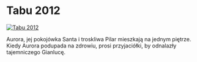 Tabu 2012 
=============
[![Tabu 2012 ](http://vidos.pl/images/player.gif)](http://vidos.pl/tabu-2012)

 Aurora, jej pokojówka Santa i troskliwa Pilar mieszkają na jednym piętrze. Kiedy Aurora podupada na zdrowiu, prosi przyjaciółki, by odnalazły tajemniczego Gianlucę.
